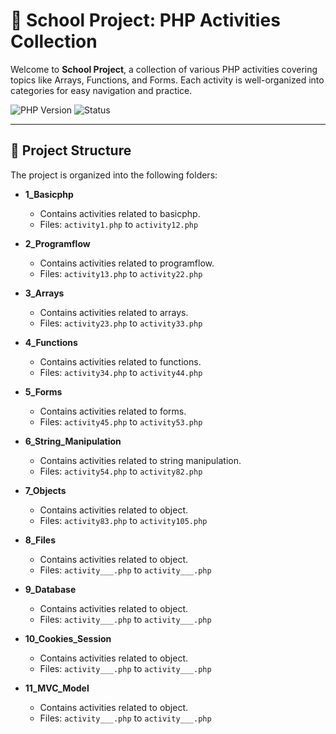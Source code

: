 # 🏫 School Project: PHP Activities Collection

Welcome to **School Project**, a collection of various PHP activities covering topics like Arrays, Functions, and Forms. Each activity is well-organized into categories for easy navigation and practice.

![PHP Version](https://img.shields.io/badge/PHP-%3E%3D7.4-777BB4?style=for-the-badge&logo=php)
![Status](https://img.shields.io/badge/Status-Complete-brightgreen?style=for-the-badge)

---

## 📂 Project Structure

The project is organized into the following folders:

- **1_Basicphp**

  - Contains activities related to basicphp.
  - Files: `activity1.php` to `activity12.php`

- **2_Programflow**

  - Contains activities related to programflow.
  - Files: `activity13.php` to `activity22.php`

- **3_Arrays**

  - Contains activities related to arrays.
  - Files: `activity23.php` to `activity33.php`

- **4_Functions**

  - Contains activities related to functions.
  - Files: `activity34.php` to `activity44.php`

- **5_Forms**

  - Contains activities related to forms.
  - Files: `activity45.php` to `activity53.php`

- **6_String_Manipulation**

  - Contains activities related to string manipulation.
  - Files: `activity54.php` to `activity82.php`

- **7_Objects**

  - Contains activities related to object.
  - Files: `activity83.php` to `activity105.php`

- **8_Files**

  - Contains activities related to object.
  - Files: `activity___.php` to `activity___.php`

- **9_Database**

  - Contains activities related to object.
  - Files: `activity___.php` to `activity___.php`

- **10_Cookies_Session**

  - Contains activities related to object.
  - Files: `activity___.php` to `activity___.php`

- **11_MVC_Model**
  - Contains activities related to object.
  - Files: `activity___.php` to `activity___.php`
